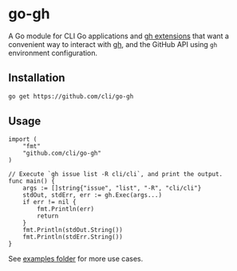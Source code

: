 # go-gh

A Go module for CLI Go applications and [gh extensions]() that want a convenient way to interact with [gh](), and the GitHub API using `gh` environment configuration.

## Installation
```bash
go get https://github.com/cli/go-gh
```

## Usage
```golang
import (
	"fmt"
	"github.com/cli/go-gh"
)

// Execute `gh issue list -R cli/cli`, and print the output.
func main() {
	args := []string{"issue", "list", "-R", "cli/cli"}
	stdOut, stdErr, err := gh.Exec(args...)
	if err != nil {
		fmt.Println(err)
		return
	}
	fmt.Println(stdOut.String())
	fmt.Println(stdErr.String())
}
```

See [examples folder]() for more use cases.
